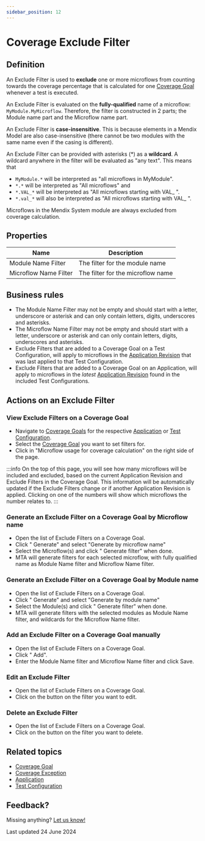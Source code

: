 ```yaml
---
sidebar_position: 12
---
```


# Coverage Exclude Filter

## Definition

An Exclude Filter is used to **exclude** one or more microflows from counting towards the coverage percentage that is calculated for one [Coverage Goal](coverage-goal) whenever a test is executed.

An Exclude Filter is evaluated on the **fully-qualified** name of a microflow: `MyModule.MyMicroflow`. Therefore, the filter is constructed in 2 parts; the Module name part and the Microflow name part.

An Exclude Filter is **case-insensitive**. This is because elements in a Mendix Model are also case-insensitive (there cannot be two modules with the same name even if the casing is different).

An Exclude Filter can be provided with asterisks (\*) as a **wildcard**. A wildcard anywhere in the filter will be evaluated as "any text". This means that
-  `MyModule.*` will be interpreted as "all microflows in MyModule". 
-  `*.*` will be interpreted as "All microflows" and 
-  `*.VAL_*` will be interpreted as "All microflows starting with VAL_ ".
-  `*.val_*` will also be interpreted as "All microflows starting with VAL_ ".

Microflows in the Mendix System module are always excluded from coverage calculation.

## Properties
| Name                  | Description                       |
| --------------------- | --------------------------------- |
| Module Name Filter    | The filter for the module name    |
| Microflow Name Filter | The filter for the microflow name |

## Business rules
- The Module Name Filter may not be empty and should start with a letter, underscore or asterisk and can only contain letters, digits, underscores and asterisks.
- The Microflow Name Filter may not be empty and should start with a letter, underscore or asterisk and can only contain letters, digits, underscores and asterisks.
- Exclude Filters that are added to a Coverage Goal on a Test Configuration, will apply to microflows in the [Application Revision](application-revision) that was last applied to that Test Configuration. 
- Exclude Filters that are added to a Coverage Goal on an Application, will apply to microflows in the *latest* [Application Revision](application-revision) found in the included Test Configurations. 

## Actions on an Exclude Filter

### View Exclude Filters on a Coverage Goal
- Navigate to [<i class="fal fa-umbrella"></i> Coverage Goals](coverage-goal) for the respective [Application](application) or [Test Configuration](test-configuration).
- Select the [Coverage Goal](coverage-goal) you want to set filters for.
- Click <i class="fa fa-pencil"></i> in "Microflow usage for coverage calculation" on the right side of the page.

:::info
On the top of this page, you will see how many microflows will be included and excluded, based on the current Application Revision and Exclude Filters in the Coverage Goal.
This information will be automatically updated if the Exclude Filters change or if another Application Revision is applied. 
Clicking on one of the numbers will show which microflows the number relates to. 
:::

### Generate an Exclude Filter on a Coverage Goal by Microflow name
- Open the list of Exclude Filters on a Coverage Goal.
- Click "<i class="fal fa-wand-magic-sparkles"></i> Generate" and select "Generate by microflow name"
- Select the Microflow(s) and click "<i class="fal fa-wand-magic-sparkles"></i> Generate filter" when done.
- MTA will generate filters for each selected microflow, with fully qualified name as Module Name filter and Microflow Name filter.

### Generate an Exclude Filter on a Coverage Goal by Module name
- Open the list of Exclude Filters on a Coverage Goal.
- Click "<i class="fal fa-wand-magic-sparkles"></i> Generate" and select "Generate by module name"
- Select the Module(s) and click "<i class="fal fa-wand-magic-sparkles"></i> Generate filter" when done.
- MTA will generate filters with the selected modules as Module Name filter, and wildcards for the Microflow Name filter.

### Add an Exclude Filter on a Coverage Goal manually
- Open the list of Exclude Filters on a Coverage Goal.
- Click "<i class="fal fa-plus-circle"></i> Add".
- Enter the Module Name filter and Microflow Name filter and click Save.

### Edit an Exclude Filter
- Open the list of Exclude Filters on a Coverage Goal.
- Click on the <i class="fa fa-pencil"></i> button on the filter you want to edit.

### Delete an Exclude Filter
- Open the list of Exclude Filters on a Coverage Goal.
- Click on the <i class="fa fa-trash-alt"></i> button on the filter you want to delete.


## Related topics
- [Coverage Goal](coverage-goal)
- [Coverage Exception](coverage-exception)
- [Application](application)
- [Test Configuration](test-configuration)

## Feedback?
Missing anything? [Let us know!](mailto:support@menditect.com)

Last updated 24 June 2024